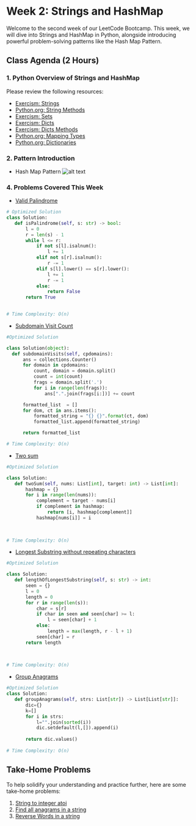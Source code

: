 
# Week 2: Strings and HashMap

Welcome to the second week of our LeetCode Bootcamp. This week, we will dive into Strings and HashMap in Python, alongside introducing powerful problem-solving patterns like the Hash Map Pattern.

## Class Agenda (2 Hours)

### 1. Python Overview of Strings and HashMap

Please review the following resources:

- [Exercism: Strings](https://exercism.org/tracks/python/concepts/strings)
- [Python.org: String Methods](https://docs.python.org/3/library/stdtypes.html#string-methods)
- [Exercism: Sets](https://exercism.org/tracks/python/concepts/sets)
- [Exercism: Dicts](https://exercism.org/tracks/python/concepts/dicts)
- [Exercism: Dicts Methods](https://exercism.org/tracks/python/concepts/dict-methods)
- [Python.org: Mapping Types](https://docs.python.org/3/library/stdtypes.html#mapping-types-dict)
- [Python.org: Dictionaries](https://docs.python.org/3/tutorial/datastructures.html#dictionaries)

 ### 2. Pattern Introduction

- Hash Map Pattern
![alt text](./HashMap.png)

### 4. Problems Covered This Week

- [Valid Palindrome](https://leetcode.com/problems/valid-palindrome/description/)

```python
# Optimized Solution 
class Solution:
   def isPalindrome(self, s: str) -> bool:
       l = 0
       r = len(s) - 1
       while l <= r:
           if not s[l].isalnum():
               l += 1
           elif not s[r].isalnum():
               r -= 1
           elif s[l].lower() == s[r].lower():
               l += 1
               r -= 1
           else:
               return False
       return True
            

# Time Complexity: O(n)
```

- [Subdomain Visit Count](https://leetcode.com/problems/best-time-to-buy-and-sell-stock/)

 ```python
 #Optimized Solution

 class Solution(object):
   def subdomainVisits(self, cpdomains):
       ans = collections.Counter()
       for domain in cpdomains:
           count, domain = domain.split()
           count = int(count)
           frags = domain.split('.')
           for i in range(len(frags)):
               ans[".".join(frags[i:])] += count

       formatted_list  = []
       for dom, ct in ans.items():
           formatted_string = "{} {}".format(ct, dom)
           formatted_list.append(formatted_string)

       return formatted_list

# Time Complexity: O(n)
 ```

- [Two sum](https://leetcode.com/problems/two-sum/description/)

 ```python
 #Optimized Solution

class Solution:
    def twoSum(self, nums: List[int], target: int) -> List[int]:
        hashmap = {}
        for i in range(len(nums)): 
            complement = target - nums[i]
            if complement in hashmap: 
                return [i, hashmap[complement]]
            hashmap[nums[i]] = i
    
        

# Time Complexity: O(n)
 ```

- [Longest Substring without repeating characters](https://leetcode.com/problems/longest-substring-without-repeating-characters/description/)

 ```python
 #Optimized Solution

class Solution:
    def lengthOfLongestSubstring(self, s: str) -> int:
        seen = {}
        l = 0
        length = 0
        for r in range(len(s)): 
            char = s[r] 
            if char in seen and seen[char] >= l:
                l = seen[char] + 1
            else:
                length = max(length, r - l + 1) 
            seen[char] = r
        return length
        
        

# Time Complexity: O(n)
 ```


- [Group Anagrams](https://leetcode.com/problems/group-anagrams/description/)

 ```python
 #Optimized Solution
class Solution:
    def groupAnagrams(self, strs: List[str]) -> List[List[str]]:
        dic={}
        k=[]
        for i in strs:
            l="".join(sorted(i))
            dic.setdefault(l,[]).append(i)
      
        return dic.values()
        
# Time Complexity: O(n)
 ```

## Take-Home Problems

To help solidify your understanding and practice further, here are some take-home problems:

1. [String to integer atoi](https://leetcode.com/problems/string-to-integer-atoi/description/)
2. [Find all anagrams in a string](https://leetcode.com/problems/find-all-anagrams-in-a-string/description/)
3. [Reverse Words in a string](https://leetcode.com/problems/reverse-words-in-a-string/description/)

